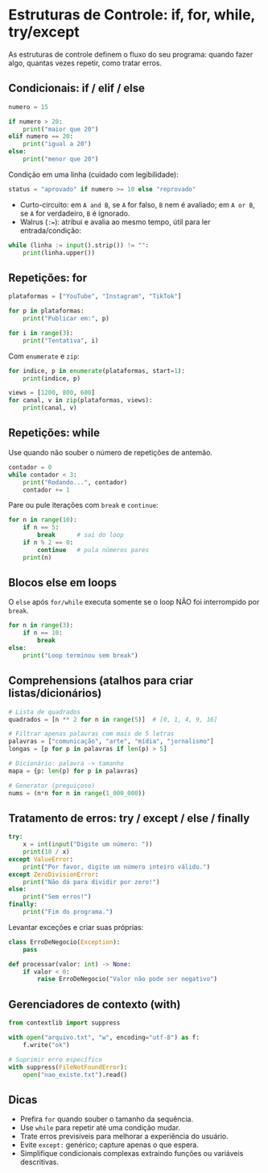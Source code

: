 # Estruturas de Controle: if, for, while, try/except

As estruturas de controle definem o fluxo do seu programa: quando fazer algo, quantas vezes repetir, como tratar erros.

## Condicionais: if / elif / else
```python
numero = 15

if numero > 20:
    print("maior que 20")
elif numero == 20:
    print("igual a 20")
else:
    print("menor que 20")
```

Condição em uma linha (cuidado com legibilidade):
```python
status = "aprovado" if numero >= 10 else "reprovado"
```

- Curto-circuito: em `A and B`, se `A` for falso, `B` nem é avaliado; em `A or B`, se `A` for verdadeiro, `B` é ignorado.
- Walrus (`:=`): atribui e avalia ao mesmo tempo, útil para ler entrada/condição:
```python
while (linha := input().strip()) != "":
    print(linha.upper())
```

## Repetições: for
```python
plataformas = ["YouTube", "Instagram", "TikTok"]

for p in plataformas:
    print("Publicar em:", p)

for i in range(3):
    print("Tentativa", i)
```

Com `enumerate` e `zip`:
```python
for indice, p in enumerate(plataformas, start=1):
    print(indice, p)

views = [1200, 800, 600]
for canal, v in zip(plataformas, views):
    print(canal, v)
```

## Repetições: while
Use quando não souber o número de repetições de antemão.
```python
contador = 0
while contador < 3:
    print("Rodando...", contador)
    contador += 1
```

Pare ou pule iterações com `break` e `continue`:
```python
for n in range(10):
    if n == 5:
        break      # sai do loop
    if n % 2 == 0:
        continue   # pula números pares
    print(n)
```

## Blocos else em loops
O `else` após `for/while` executa somente se o loop NÃO foi interrompido por `break`.
```python
for n in range(3):
    if n == 10:
        break
else:
    print("Loop terminou sem break")
```

## Comprehensions (atalhos para criar listas/dicionários)
```python
# Lista de quadrados
quadrados = [n ** 2 for n in range(5)]  # [0, 1, 4, 9, 16]

# Filtrar apenas palavras com mais de 5 letras
palavras = ["comunicação", "arte", "mídia", "jornalismo"]
longas = [p for p in palavras if len(p) > 5]

# Dicionário: palavra -> tamanho
mapa = {p: len(p) for p in palavras}

# Generator (preguiçoso)
nums = (n*n for n in range(1_000_000))
```

## Tratamento de erros: try / except / else / finally
```python
try:
    x = int(input("Digite um número: "))
    print(10 / x)
except ValueError:
    print("Por favor, digite um número inteiro válido.")
except ZeroDivisionError:
    print("Não dá para dividir por zero!")
else:
    print("Sem erros!")
finally:
    print("Fim do programa.")
```

Levantar exceções e criar suas próprias:
```python
class ErroDeNegocio(Exception):
    pass

def processar(valor: int) -> None:
    if valor < 0:
        raise ErroDeNegocio("Valor não pode ser negativo")
```

## Gerenciadores de contexto (with)
```python
from contextlib import suppress

with open("arquivo.txt", "w", encoding="utf-8") as f:
    f.write("ok")

# Suprimir erro específico
with suppress(FileNotFoundError):
    open("nao_existe.txt").read()
```

## Dicas
- Prefira `for` quando souber o tamanho da sequência.
- Use `while` para repetir até uma condição mudar.
- Trate erros previsíveis para melhorar a experiência do usuário.
- Evite `except:` genérico; capture apenas o que espera.
- Simplifique condicionais complexas extraindo funções ou variáveis descritivas.